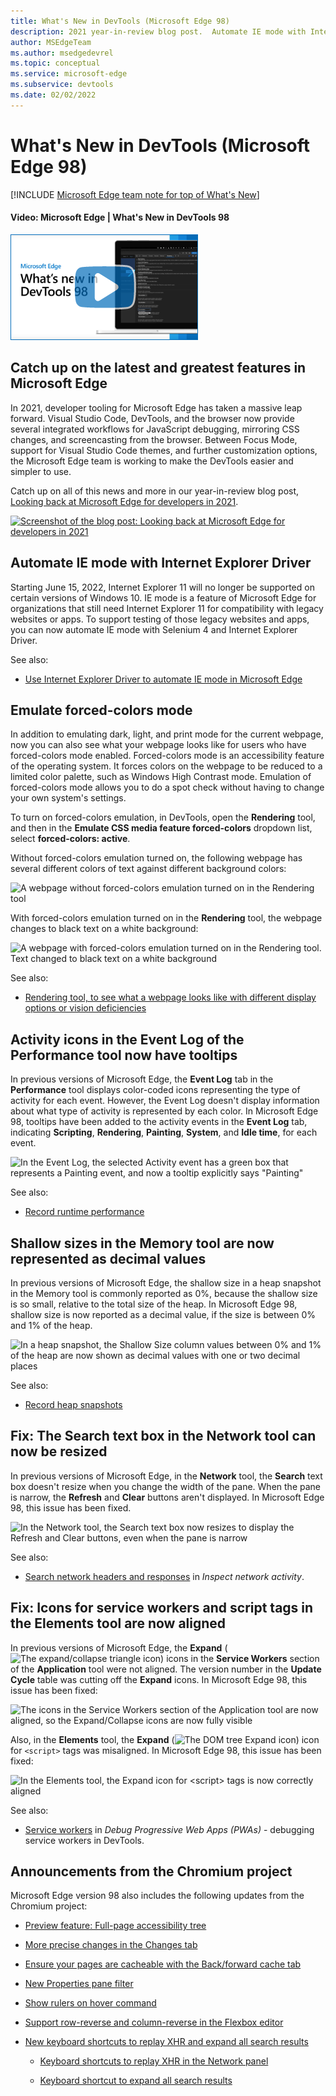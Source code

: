 ```yaml
---
title: What's New in DevTools (Microsoft Edge 98)
description: 2021 year-in-review blog post.  Automate IE mode with Internet Explorer Driver.  Emulate forced-colors mode.  Tooltips for Activity icons in the Performance tool Event Log.  Shallow sizes in the Memory tool now shown as decimal values.  Network tool's Search text box can now be resized.  And more.
author: MSEdgeTeam
ms.author: msedgedevrel
ms.topic: conceptual
ms.service: microsoft-edge
ms.subservice: devtools
ms.date: 02/02/2022
---
```

# What's New in DevTools (Microsoft Edge 98)

[!INCLUDE [Microsoft Edge team note for top of What's New](../../includes/edge-whats-new-note.md)]


<!-- ------------------------------ -->
#### Video: Microsoft Edge | What's New in DevTools 98

[![Thumbnail image for video "Microsoft Edge | What's New in DevTools 98"](./devtools-images/devtools-whatsnew-98.png)](https://www.youtube.com/watch?v=HpaRDwU_AZI)


<!-- ====================================================================== -->
## Catch up on the latest and greatest features in Microsoft Edge


<!-- Title: Year-in-review: Microsoft Edge for developers -->
<!-- Subtitle: Catch up on the latest in developer tooling from Microsoft Edge. -->

In 2021, developer tooling for Microsoft Edge has taken a massive leap forward.  Visual Studio Code, DevTools, and the browser now provide several integrated workflows for JavaScript debugging, mirroring CSS changes, and screencasting from the browser.  Between Focus Mode, support for Visual Studio Code themes, and further customization options, the Microsoft Edge team is working to make the DevTools easier and simpler to use.

Catch up on all of this news and more in our year-in-review blog post, [Looking back at Microsoft Edge for developers in 2021](https://blogs.windows.com/msedgedev/2022/01/19/looking-back-at-microsoft-edge-for-developers-in-2021/).

[![Screenshot of the blog post: Looking back at Microsoft Edge for developers in 2021](./devtools-images/blog-post-edge-devs-2021.png)](https://blogs.windows.com/msedgedev/2022/01/19/looking-back-at-microsoft-edge-for-developers-in-2021/)


<!-- ====================================================================== -->
## Automate IE mode with Internet Explorer Driver

<!-- Title: New support for automating IE mode -->
<!-- Subtitle: Test your legacy websites and apps by automating IE mode with Internet Explorer Driver. -->

Starting June 15, 2022, Internet Explorer 11 will no longer be supported on certain versions of Windows 10.  IE mode is a feature of Microsoft Edge for organizations that still need Internet Explorer 11 for compatibility with legacy websites or apps.  To support testing of those legacy websites and apps, you can now automate IE mode with Selenium 4 and Internet Explorer Driver.

See also:
* [Use Internet Explorer Driver to automate IE mode in Microsoft Edge](../../../../webdriver-chromium/ie-mode.md)


<!-- ====================================================================== -->
## Emulate forced-colors mode

<!-- Title: Emulation of forced colors in the Rendering tool -->
<!-- Subtitle: You can now do a spot check of what your product will look like on a device running in forced-colors mode, without having to change your operating system settings. -->

In addition to emulating dark, light, and print mode for the current webpage, now you can also see what your webpage looks like for users who have forced-colors mode enabled.  Forced-colors mode is an accessibility feature of the operating system.  It forces colors on the webpage to be reduced to a limited color palette, such as Windows High Contrast mode.  Emulation of forced-colors mode allows you to do a spot check without having to change your own system's settings.

To turn on forced-colors emulation, in DevTools, open the **Rendering** tool, and then in the **Emulate CSS media feature forced-colors** dropdown list, select **forced-colors: active**.

Without forced-colors emulation turned on, the following webpage has several different colors of text against different background colors:

![A webpage without forced-colors emulation turned on in the Rendering tool](./devtools-images/emulate-forced-colors-not-applied.png)

With forced-colors emulation turned on in the **Rendering** tool, the webpage changes to black text on a white background:

![A webpage with forced-colors emulation turned on in the Rendering tool.  Text changed to black text on a white background](./devtools-images/emulate-forced-colors-applied.png)

See also:
* [Rendering tool, to see what a webpage looks like with different display options or vision deficiencies](../../../rendering-tools/rendering-tool.md)


<!-- ====================================================================== -->
## Activity icons in the Event Log of the Performance tool now have tooltips

<!-- Title: Analyze runtime performance better with the Event Log in the Performance tool -->
<!-- Subtitle: Activity icons in the Event Log now have tooltips indicating the type of activity for each event, such as Scripting, Rendering, or Painting. -->

In previous versions of Microsoft Edge, the **Event Log** tab in the **Performance** tool displays color-coded icons representing the type of activity for each event.  However, the Event Log doesn't display information about what type of activity is represented by each color.  In Microsoft Edge 98, tooltips have been added to the activity events in the **Event Log** tab, indicating **Scripting**, **Rendering**, **Painting**, **System**, and **Idle time**, for each event.

![In the Event Log, the selected Activity event has a green box that represents a Painting event, and now a tooltip explicitly says "Painting"](./devtools-images/activity-event-tooltip.png)

See also:
* [Record runtime performance](../../../evaluate-performance/reference.md#record-runtime-performance)


<!-- ====================================================================== -->
## Shallow sizes in the Memory tool are now represented as decimal values

<!-- Title: Better understand shallow sizes in the Memory tool -->
<!-- Subtitle: The Memory tool has been updated to report shallow size in decimal values as a percentage of the heap. -->

In previous versions of Microsoft Edge, the shallow size in a heap snapshot in the Memory tool is commonly reported as 0%, because the shallow size is so small, relative to the total size of the heap.  In Microsoft Edge 98, shallow size is now reported as a decimal value, if the size is between 0% and 1% of the heap.

![In a heap snapshot, the Shallow Size column values between 0% and 1% of the heap are now shown as decimal values with one or two decimal places](./devtools-images/shallow-size-decimal-values.png)

See also:
* [Record heap snapshots](../../../memory-problems/heap-snapshots.md)


<!-- ====================================================================== -->
## Fix: The Search text box in the Network tool can now be resized

<!-- Title: Fix: Resize the Search text box in the Network tool -->
<!-- Subtitle: Now, resizing the Search pane in the Network tool also resizes the Search text box, so that the Refresh and Clear buttons remain visible. -->

In previous versions of Microsoft Edge, in the **Network** tool, the **Search** text box doesn't resize when you change the width of the pane.  When the pane is narrow, the **Refresh** and **Clear** buttons aren't displayed.  In Microsoft Edge 98, this issue has been fixed.

![In the Network tool, the Search text box now resizes to display the Refresh and Clear buttons, even when the pane is narrow](./devtools-images/network-tool-search-text-box-resizes.png)

See also:
* [Search network headers and responses](../../../network/index.md#search-network-headers-and-responses) in _Inspect network activity_.


<!-- ====================================================================== -->
## Fix: Icons for service workers and script tags in the Elements tool are now aligned

<!-- Title: Fix: Icons and tags in the DevTools are now aligned -->
<!-- Subtitle: Icons for service workers and script tags in the Elements tool now appear as expected. -->

In previous versions of Microsoft Edge, the **Expand** (![The expand/collapse triangle icon](./devtools-images/expand-collapse-triangle-icon.png)) icons in the **Service Workers**<!-- todo: when the below .png is updated to show "Service workers", change to "w" --> section of the **Application** tool were not aligned.  The version number in the **Update Cycle** table was cutting off the **Expand** icons.  In Microsoft Edge 98, this issue has been fixed:

![The icons in the Service Workers section of the Application tool are now aligned, so the Expand/Collapse icons are now fully visible](./devtools-images/service-worker-icons-aligned-expand-icon-visible.png)

Also, in the **Elements** tool, the **Expand** (![The DOM tree Expand icon](./devtools-images/elements-dom-expand-icon-light-mode.png)) icon for `<script>` tags was misaligned.  In Microsoft Edge 98, this issue has been fixed:

![In the Elements tool, the Expand icon for \<script\> tags is now correctly aligned](./devtools-images/elements-script-tag-expand-icons-aligned.png)

See also:
* [Service workers](../../../progressive-web-apps/index.md#service-workers) in _Debug Progressive Web Apps (PWAs)_ - debugging service workers in DevTools.


<!-- ====================================================================== -->
## Announcements from the Chromium project

Microsoft Edge version 98 also includes the following updates from the Chromium project:

* [Preview feature: Full-page accessibility tree](https://developer.chrome.com/blog/new-in-devtools-98/#a11y-tree)

* [More precise changes in the Changes tab](https://developer.chrome.com/blog/new-in-devtools-98/#changes)

* [Ensure your pages are cacheable with the Back/forward cache tab](https://developer.chrome.com/blog/new-in-devtools-98/#bfcache)

* [New Properties pane filter](https://developer.chrome.com/blog/new-in-devtools-98/#properties)

* [Show rulers on hover command](https://developer.chrome.com/blog/new-in-devtools-98/#show-rulers)

* [Support row-reverse and column-reverse in the Flexbox editor](https://developer.chrome.com/blog/new-in-devtools-98/#flexbox-editor)

* [New keyboard shortcuts to replay XHR and expand all search results](https://developer.chrome.com/blog/new-in-devtools-98/#shortcuts)

   * [Keyboard shortcuts to replay XHR in the Network panel](https://developer.chrome.com/blog/new-in-devtools-98/#replay-xhr)

   * [Keyboard shortcut to expand all search results](https://developer.chrome.com/blog/new-in-devtools-98/#toggle-search-result)


<!-- ====================================================================== -->
<!-- uncomment if content is copied from developer.chrome.com to this page -->
<!--
> [!NOTE]
> Portions of this page are modifications based on work created and [shared by Google](https://developers.google.com/terms/site-policies) and used according to terms described in the [Creative Commons Attribution 4.0 International License](https://creativecommons.org/licenses/by/4.0).
> The original page for announcements from the Chromium project is [What's New in DevTools (Chrome 98)](https://developer.chrome.com/blog/new-in-devtools-98) and is authored by Jecelyn Yeen.
-->


<!-- ====================================================================== -->
<!-- uncomment if content is copied from developer.chrome.com to this page -->
<!--
[![Creative Commons License](../../../../media/cc-logo/88x31.png)](https://creativecommons.org/licenses/by/4.0)
This work is licensed under a [Creative Commons Attribution 4.0 International License](https://creativecommons.org/licenses/by/4.0).
-->
